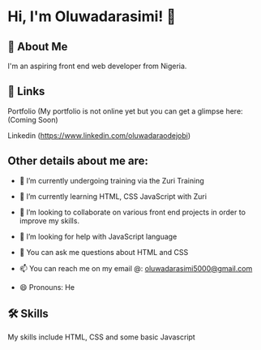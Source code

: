 
# Hi, I'm Oluwadarasimi! 👋


## 🚀 About Me
I'm an aspiring front end web developer from Nigeria.


## 🔗 Links
Portfolio (My portfolio is not online yet but you can get a glimpse here: (Coming Soon)

Linkedin (https://www.linkedin.com/oluwadaraodejobi)



## Other details about me are:

- 🔭 I’m currently undergoing training via the Zuri Training

- 🌱 I’m currently learning HTML, CSS JavaScript with Zuri

- 👯 I’m looking to collaborate on various front end projects in order to improve my skills.

- 🤔 I’m looking for help with JavaScript language

- 💬 You can ask me questions about HTML and CSS

- 📫 You can reach me on my email @: oluwadarasimi5000@gmail.com

- 😄 Pronouns: He


## 🛠 Skills
My skills include HTML, CSS and some basic Javascript


